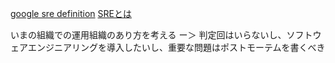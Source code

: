 [google sre definition](https://github.com/devopsenterprise/2018-London/blob/master/Tuesday/Breakout%20Sessions/Throne%2C%20Stephen%2C%20Getting%20Started%20with%20Site%20Reliability%20Engineering.pdf)
[SREとは](https://www.nic.ad.jp/ja/materials/iw/2017/proceedings/s15/s15-fujisaki.pdf)
  
  いまの組織での運用組織のあり方を考える
  ー＞
  判定回はいらないし、ソフトウェアエンジニアリングを導入したいし、重要な問題はポストモーテムを書くべき

  
